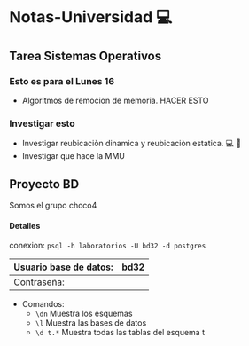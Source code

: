 # Notas-Universidad :computer:

## Tarea Sistemas Operativos

### Esto es para el Lunes 16
- Algoritmos de remocion de memoria. HACER ESTO

### Investigar esto
- Investigar reubicaciòn dinamica y reubicaciòn estatica. :computer: :pizza:
- Investigar que hace la MMU

## Proyecto BD
Somos el grupo choco4

#### Detalles
conexion: `psql -h laboratorios -U bd32 -d postgres`

Usuario base de datos:  | bd32
----------------------- | --------------------
Contraseña:             | 

- Comandos:
  - `\dn` Muestra los esquemas
  - `\l` Muestra las bases de datos
  - `\d t.*` Muestra todas las tablas del esquema t
